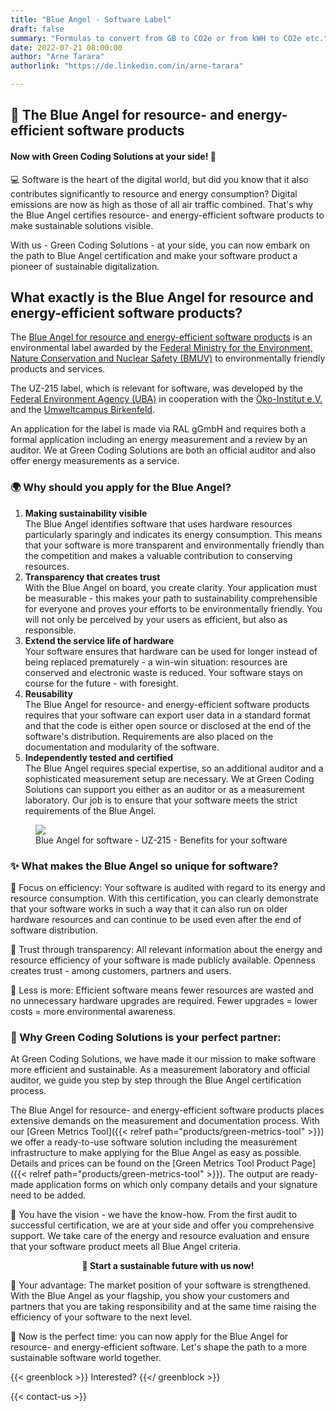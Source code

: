 ```yaml
---
title: "Blue Angel - Software Label"
draft: false
summary: "Formulas to convert from GB to CO2e or from kWH to CO2e etc."
date: 2022-07-21 08:00:00
author: "Arne Tarara"
authorlink: "https://de.linkedin.com/in/arne-tarara"

---
```



## 🚀 The Blue Angel for resource- and energy-efficient software products
#### Now with Green Coding Solutions at your side! 🌱

💻 Software is the heart of the digital world, but did you know that it also contributes significantly to resource and energy consumption? 
Digital emissions are now as high as those of all air traffic combined. That's why the Blue Angel certifies resource- and energy-efficient software products to make sustainable solutions visible. 

With us - Green Coding Solutions - at your side, you can now embark on the path to Blue Angel certification and make your software product a pioneer of sustainable digitalization.

## What exactly is the Blue Angel for resource and energy-efficient software products?

The [Blue Angel for resource and energy-efficient software products](https://www.blauer-engel.de/uz215) is an environmental label awarded by the [Federal Ministry for the Environment, Nature Conservation and Nuclear Safety (BMUV)](https://www.bmuv.de/) to environmentally friendly products and services.

The UZ-215 label, which is relevant for software, was developed by the [Federal Environment Agency (UBA)](https://www.umweltbundesamt.de) in cooperation with the [Öko-Institut e.V.](https://www.oeko.de) and the [Umweltcampus Birkenfeld](https://www.umwelt-campus.de/).

An application for the label is made via RAL gGmbH and requires both a formal application including an energy measurement and a review by an auditor. We at Green Coding Solutions are both an official auditor and also offer energy measurements as a service.


### 🌍 Why should you apply for the Blue Angel?
1. **Making sustainability visible**\
The Blue Angel identifies software that uses hardware resources particularly sparingly and indicates its energy consumption. This means that your software is more transparent and environmentally friendly than the competition and makes a valuable contribution to conserving resources.
2. **Transparency that creates trust**\
With the Blue Angel on board, you create clarity. Your application must be measurable - this makes your path to sustainability comprehensible for everyone and proves your efforts to be environmentally friendly. You will not only be perceived by your users as efficient, but also as responsible.
3. **Extend the service life of hardware**\
Your software ensures that hardware can be used for longer instead of being replaced prematurely - a win-win situation: resources are conserved and electronic waste is reduced. Your software stays on course for the future - with foresight.
4. **Reusability**\
The Blue Angel for resource- and energy-efficient software products requires that your software can export user data in a standard format and that the code is either open source or disclosed at the end of the software's distribution. Requirements are also placed on the documentation and modularity of the software. 
5. **Independently tested and certified**\
The Blue Angel requires special expertise, so an additional auditor and a sophisticated measurement setup are necessary. We at Green Coding Solutions can support you either as an auditor or as a measurement laboratory. Our job is to ensure that your software meets the strict requirements of the Blue Angel.


<figure>
  <img class="ui massive middle rounded bordered image" src="/img/blue-angel/blue-angel-advantages.webp" style="margin: auto">
  <figcaption>Blue Angel for software - UZ-215 - Benefits for your software</figcaption>
</figure>

### ✨ What makes the Blue Angel so unique for software?
🔵 Focus on efficiency: Your software is audited with regard to its energy and resource consumption. With this certification, you can clearly demonstrate that your software works in such a way that it can also run on older hardware resources and can continue to be used even after the end of software distribution.

🔵 Trust through transparency: All relevant information about the energy and resource efficiency of your software is made publicly available. Openness creates trust - among customers, partners and users.

🔵 Less is more: Efficient software means fewer resources are wasted and no unnecessary hardware upgrades are required. Fewer upgrades = lower costs = more environmental awareness.


### 🚀 Why Green Coding Solutions is your perfect partner:
At Green Coding Solutions, we have made it our mission to make software more efficient and sustainable. As a measurement laboratory and official auditor, we guide you step by step through the Blue Angel certification process.

The Blue Angel for resource- and energy-efficient software products places extensive demands on the measurement and documentation process. With our [Green Metrics Tool]({{< relref path="products/green-metrics-tool" >}}) we offer a ready-to-use software solution including the measurement infrastructure to make applying for the Blue Angel as easy as possible. Details and prices can be found on the [Green Metrics Tool Product Page]({{< relref path="products/green-metrics-tool" >}}). The output are ready-made application forms on which only company details and your signature need to be added.

💬 You have the vision - we have the know-how. From the first audit to successful certification, we are at your side and offer you comprehensive support. We take care of the energy and resource evaluation and ensure that your software product meets all Blue Angel criteria.

<b><center>🎯 Start a sustainable future with us now!</center></b>


🔧 Your advantage: The market position of your software is strengthened. With the Blue Angel as your flagship, you show your customers and partners that you are taking responsibility and at the same time raising the efficiency of your software to the next level.

  📅 Now is the perfect time: you can now apply for the Blue Angel for resource- and energy-efficient software. Let's shape the path to a more sustainable software world together.  


{{< greenblock >}}
Interested?
{{</ greenblock >}}

{{< contact-us >}}
